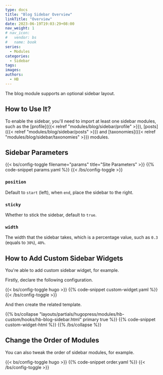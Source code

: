 ```yaml
---
type: docs
title: "Blog Sidebar Overview"
linkTitle: "Overview"
date: 2023-06-19T19:03:29+08:00
nav_weight: 1
# nav_icon:
#   vendor: bs
#   name: book
series:
  - Modules
categories:
  - Sidebar
tags:
images:
authors:
  - HB
---
```


The blog module supports an optional sidebar layout.

<!--more-->

## How to Use It?

To enable the sidebar, you'll need to import at least one sidebar modules, such as the [profile]({{< relref "modules/blog/sidebar/profile" >}}), [posts]({{< relref "modules/blog/sidebar/posts" >}}) and [taxonomies]({{< relref "modules/blog/sidebar/taxonomies" >}}) modules.

## Sidebar Parameters

{{< bs/config-toggle filename="params" title="Site Parameters" >}}
{{% code-snippet params.yaml %}}
{{< /bs/config-toggle >}}

### `position`

Default to `start` (left), when `end`, place the sidebar to the right.

### `sticky`

Whether to stick the sidebar, default to `true`.

### `width`

The width that the sidebar takes, which is a percentage value, such as `0.3` (equals to `30%`), `40%`.

## How to Add Custom Sidebar Widgets

You're able to add custom sidebar widget, for example.

Firstly, declare the following configuration.

{{< bs/config-toggle hugo >}}
{{% code-snippet custom-widget.yaml %}}
{{< /bs/config-toggle >}}

And then create the related template.

{{% bs/collapse "layouts/partials/hugopress/modules/hb-custom/hooks/hb-blog-sidebar.html" primary true %}}
{{% code-snippet custom-widget-html %}}
{{% /bs/collapse %}}

## Change the Order of Modules

You can also tweak the order of sidebar modules, for example.

{{< bs/config-toggle hugo >}}
{{% code-snippet order.yaml %}}
{{< /bs/config-toggle >}}
